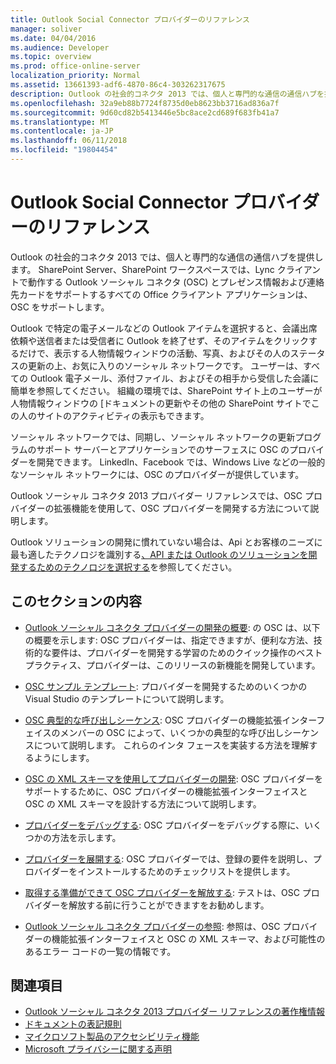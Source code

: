 ```yaml
---
title: Outlook Social Connector プロバイダーのリファレンス
manager: soliver
ms.date: 04/04/2016
ms.audience: Developer
ms.topic: overview
ms.prod: office-online-server
localization_priority: Normal
ms.assetid: 13661393-adf6-4870-86c4-303262317675
description: Outlook の社会的コネクタ 2013 では、個人と専門的な通信の通信ハブを提供します。
ms.openlocfilehash: 32a9eb88b7724f8735d0eb8623bb3716ad836a7f
ms.sourcegitcommit: 9d60cd82b5413446e5bc8ace2cd689f683fb41a7
ms.translationtype: MT
ms.contentlocale: ja-JP
ms.lasthandoff: 06/11/2018
ms.locfileid: "19804454"
---
```

# <a name="outlook-social-connector-provider-reference"></a>Outlook Social Connector プロバイダーのリファレンス

Outlook の社会的コネクタ 2013 では、個人と専門的な通信の通信ハブを提供します。 SharePoint Server、SharePoint ワークスペースでは、Lync クライアントで動作する Outlook ソーシャル コネクタ (OSC) とプレゼンス情報および連絡先カードをサポートするすべての Office クライアント アプリケーションは、OSC をサポートします。 

Outlook で特定の電子メールなどの Outlook アイテムを選択すると、会議出席依頼や送信者または受信者に Outlook を終了せず、そのアイテムをクリックするだけで、表示する人物情報ウィンドウの活動、写真、およびその人のステータスの更新の上、お気に入りのソーシャル ネットワークです。 ユーザーは、すべての Outlook 電子メール、添付ファイル、およびその相手から受信した会議に簡単を参照してください。 組織の環境では、SharePoint サイト上のユーザーが人物情報ウィンドウの [ドキュメントの更新やその他の SharePoint サイトでこの人のサイトのアクティビティの表示もできます。
  
ソーシャル ネットワークでは、同期し、ソーシャル ネットワークの更新プログラムのサポート サーバーとアプリケーションでのサーフェスに OSC のプロバイダーを開発できます。 LinkedIn、Facebook では、Windows Live などの一般的なソーシャル ネットワークには、OSC のプロバイダーが提供しています。 
  
Outlook ソーシャル コネクタ 2013 プロバイダー リファレンスでは、OSC プロバイダーの拡張機能を使用して、OSC プロバイダーを開発する方法について説明します。 
  
Outlook ソリューションの開発に慣れていない場合は、Api とお客様のニーズに最も適したテクノロジを識別する[、API または Outlook のソリューションを開発するためのテクノロジを選択する](../selecting-an-api-or-technology-for-developing-solutions-for-outlook.md)を参照してください。 
  
## <a name="in-this-section"></a>このセクションの内容

- [Outlook ソーシャル コネクタ プロバイダーの開発の概要](getting-started-with-developing-an-outlook-social-connector-provider.md): の OSC は、以下の概要を示します: OSC プロバイダーは、指定できますが、便利な方法、技術的な要件は、プロバイダーを開発する学習のためのクイック操作のベスト プラクティス、プロバイダーは、このリリースの新機能を開発しています。
    
- [OSC サンプル テンプレート](osc-sample-templates.md): プロバイダーを開発するためのいくつかの Visual Studio のテンプレートについて説明します。
    
- [OSC 典型的な呼び出しシーケンス](osc-typical-calling-sequences.md): OSC プロバイダーの機能拡張インターフェイスのメンバーの OSC によって、いくつかの典型的な呼び出しシーケンスについて説明します。 これらのインタ フェースを実装する方法を理解するようにします。
    
- [OSC の XML スキーマを使用してプロバイダーの開発](developing-a-provider-with-the-osc-xml-schema.md): OSC プロバイダーをサポートするために、OSC プロバイダーの機能拡張インターフェイスと OSC の XML スキーマを設計する方法について説明します。
    
- [プロバイダーをデバッグする](debugging-a-provider.md): OSC プロバイダーをデバッグする際に、いくつかの方法を示します。
    
- [プロバイダーを展開する](deploying-a-provider.md): OSC プロバイダーでは、登録の要件を説明し、プロバイダーをインストールするためのチェックリストを提供します。
    
- [取得する準備ができて OSC プロバイダーを解放する](getting-ready-to-release-an-osc-provider.md): テストは、OSC プロバイダーを解放する前に行うことができますをお勧めします。
    
- [Outlook ソーシャル コネクタ プロバイダーの参照](outlook-social-connector-provider-reference-0.md): 参照は、OSC プロバイダーの機能拡張インターフェイスと OSC の XML スキーマ、および可能性のあるエラー コードの一覧の情報です。
    
## <a name="see-also"></a>関連項目

- [Outlook ソーシャル コネクタ 2013 プロバイダー リファレンスの著作権情報](outlook-social-connector-2013-provider-reference-copyright-notice.md) 
- [ドキュメントの表記規則](http://msdn.microsoft.com/en-us/office/aa905365.aspx)   
- [マイクロソフト製品のアクセシビリティ機能](http://www.microsoft.com/enable/products/default.aspx)  
- [Microsoft プライバシーに関する声明](https://privacy.microsoft.com/en-us/privacystatement)
    

